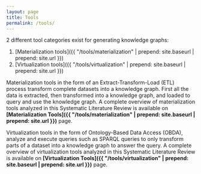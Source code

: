 ```yaml
---
layout: page
title: Tools
permalink: /tools/
---
```


2 different tool categories exist for generating knowledge graphs:
1. [Materialization tools]({{ "/tools/materialization" | prepend: site.baseurl | prepend: site.url }})
2. [Virtualization tools]({{ "/tools/virtualization" | prepend: site.baseurl | prepend: site.url }})

Materialization tools in the form of an Extract-Transform-Load (ETL) process
transform complete datasets into a knowledge graph.
First all the data is extracted, then transformed into a knowledge graph,
and loaded to query and use the knowledge graph.
A complete overview of materialization tools analyzed 
in this Systematic Literature Review
is available on **[Materialization Tools]({{ "/tools/materialization" | prepend: site.baseurl | prepend: site.url }})** page.

Virtualization tools in the form of Ontology-Based Data Access (OBDA),
analyze and execute queries such as SPARQL queries to only transform parts
of a dataset into a knowledge graph to answer the query.
A complete overview of virtualization tools analyzed 
in this Systematic Literature Review
is available on **[Virtualization Tools]({{ "/tools/virtualization" | prepend: site.baseurl | prepend: site.url }})** page.
